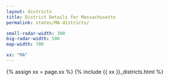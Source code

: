 ```yaml
---
layout: districts
title: District Details for Massachusetts
permalink: states/MA-districts/

small-radar-width: 300
big-radar-width: 500
map-width: 700

xx: "MA"
---
```


{% assign xx = page.xx %}
{% include {{ xx }}_districts.html %}